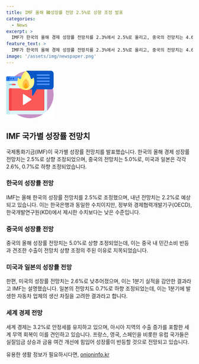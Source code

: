 ```yaml
---
title: IMF 올해 韓성장률 전망 2.5%로 상향 조정 발표
categories:
  - News
excerpt: >
  IMF가 한국의 올해 경제 성장률 전망치를 2.3%에서 2.5%로 올리고, 중국의 전망치는 4.6%에서 5.0%로 상향 조정했다. 미국과 일본의 전망치는 하향 조정되었는데, IMF는 물가 안정 시 금리를 인하할 것을 권고했다. 유럽 국가들은 실질임금 상승과 금융 여건 개선으로 성장률이 반등할 것으로 예측했다. IMF는 전반적으로 세계 경제가 양호한 성장세를 유지할 것으로 전망했다.
feature_text: >
  IMF가 한국의 올해 경제 성장률 전망치를 2.3%에서 2.5%로 올리고, 중국의 전망치는 4.6%에서 5.0%로 상향 조정했다. 미국과 일본의 전망치는 하향 조정되었는데, IMF는 물가 안정 시 금리를 인하할 것을 권고했다. 유럽 국가들은 실질임금 상승과 금융 여건 개선으로 성장률이 반등할 것으로 예측했다. IMF는 전반적으로 세계 경제가 양호한 성장세를 유지할 것으로 전망했다.
image: '/assets/img/newspaper.png'
---
```


<p><img src="/assets/img/news.png" alt="rentncar 속보" /></p>

<h2 data-ke-size="size26">IMF 국가별 성장률 전망치</h2>

<p>국제통화기금(IMF)이 국가별 성장률 전망치를 발표했습니다. 한국의 올해 경제 성장률 전망치는 2.5%로 상향 조정되었으며, 중국의 전망치는 5.0%로, 미국과 일본은 각각 2.6%, 0.7%로 하향 조정되었습니다.</p>

<h3>한국의 성장률 전망</h3>

<p>IMF는 올해 한국의 성장률 전망치를 2.5%로 조정했으며, 내년 전망치는 2.2%로 예상되고 있습니다. 이는 한국은행과 동일한 수치이지만, 정부와 경제협력개발기구(OECD), 한국개발연구원(KDI)에서 제시한 수치보다는 낮은 수준입니다.</p>

<h3>중국의 성장률 전망</h3>

<p>중국의 올해 성장률 전망치는 5.0%로 상향 조정되었는데, 이는 중국 내 민간소비 반등과 견조한 수출이 전망치 상향 조정의 주된 이유로 지목되었습니다.</p>

<h3>미국과 일본의 성장률 전망</h3>

<p>한편, 미국의 성장률 전망치는 2.6%로 낮추어졌으며, 이는 1분기 실적을 감안한 결과라고 IMF는 설명했습니다. 일본의 전망치도 0.7%로 하향 조정되었는데, 이는 1분기에 발생한 자동차 업체의 생산 차질을 고려한 결과라고 합니다.</p>

<h3>세계 경제 전망</h3>

<p>세계 경제는 3.2%로 안정세를 유지하고 있으며, 아시아 지역의 수출 증가를 포함한 세계 무역 회복이 이를 견인하고 있습니다. 프랑스, 영국, 스페인을 비롯한 유럽 국가들은 실질임금 상승과 금융 여건 개선에 힘입어 성장률이 반등할 것으로 전망되고 있습니다.</p>
유용한 생활 정보가 필요하시다면, <a href="https://onioninfo.kr" rel="dofollow">onioninfo.kr</a>



